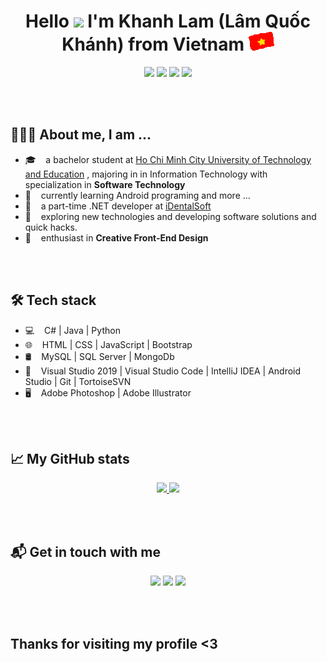 <h1 align="center"> Hello <img src="https://raw.githubusercontent.com/quockhanhtn/quockhanhtn/master/images/hi.min.gif"> I'm Khanh Lam (Lâm Quốc Khánh) from Vietnam <img src="https://raw.githubusercontent.com/quockhanhtn/quockhanhtn/master/images/vietnam_flag_.min.gif"> </h1>

<p align="center">
  <a href="#" alt="Profile views">
    <img src="https://komarev.com/ghpvc/?username=quockhanhtn&style=flat&color=ff69b4" /></a>
  <a href="#" alt="Years">
    <img src="https://badges.pufler.dev/years/quockhanhtn?style=flat&color=blue" /></a>
  <a href="#" alt="Repos">
    <img src="https://badges.pufler.dev/repos/quockhanhtn?style=flat&color=red" /></a>
  <a href="#" alt="All commits">
    <img src="https://badges.pufler.dev/commits/all/quockhanhtn?style=flat&color=brightgreen" /></a>
  <!--<a href="#" alt="Commits this year">
    <img src="https://badges.pufler.dev/commits/yearly/quockhanhtn?style=flat&color=brightgreen" /></a>
  <a href="#" alt="Commits this month">
    <img src="https://badges.pufler.dev/commits/monthly/quockhanhtn?style=flat&color=brightgreen" /></a>
  <a href="https://www.youtube.com/channel/UCmhjCVQCe69Z68Fc6zsifAQ" alt="Youtube chanel views">
    <img src="https://img.shields.io/youtube/channel/views/UCmhjCVQCe69Z68Fc6zsifAQ?label=Youtube&style=social" /></a>
  <a href="https://twitter.com/intent/follow?screen_name=quockhanhtn">
    <img src="https://img.shields.io/twitter/follow/quockhanhtn?style=social&logo=twitter" alt="follow on Twitter"></a>-->
</p>



<!-- 
## 😄 About me

> I am twenty years old. I was born and raised in Tay Ninh province. I'm a sophomore student at at HCMC University of Technology and Education. My major is Information Technology.

>I like having dinner with my family and hanging out with my friend. I also like traveling very much. I want to improve my English and my programming skills. I hope to be a full stack developer.

>More info about me at [quockhanh.dev][0.4] -->

<br/><br/>

## 👨🏻‍💻 About me, I am ...
- 🎓    a bachelor student at [Ho Chi Minh City University of Technology and Education](https://hcmute.edu.vn/) , majoring in  in Information Technology with specialization in **Software Technology**
- 🔭    currently learning Android programing and more ...
- 💼    a part-time .NET developer at [iDentalSoft](https://www.identalsoft.com/)
- 🤔    exploring new technologies and developing software solutions and quick hacks.
- 🌱    enthusiast in **Creative Front-End Design**



<br/><br/>

## 🛠 Tech stack

- 💻    C# | Java | Python
- 🌐    HTML | CSS | JavaScript | Bootstrap 
- 🛢    MySQL | SQL Server | MongoDb
- 🔧    Visual Studio 2019 | Visual Studio Code | IntelliJ IDEA | Android Studio | Git | TortoiseSVN
- 🖥    Adobe Photoshop | Adobe Illustrator



<br/><br/>

## &#x1f4c8; My GitHub stats

<p align="center">
  <a href="https://github.com/quockhanhtn/quockhanhtn" alt="Top lang stats">
    <img src="https://github-readme-stats.vercel.app/api/top-langs/?username=quockhanhtn&layout=compact"/>
  </a>
  <a href="https://github.com/quockhanhtn/quockhanhtn">
    <!--Options: &hide=stars,commits,prs,issues,contribs-->
    <img src="https://github-readme-stats.vercel.app/api?username=quockhanhtn&show_icons=true&hide=prs" />
  </a>
</p>


<br/><br/>

## 📬 Get in touch with me

<p align="center">
  <a href="http://facebook.com/profile.php?id=100004367534716" alt="Facebook">
    <img src="https://img.shields.io/badge/-Facebook-1877f2?style=flat&logo=facebook&logoWidth=20&&logoColor=fff" height="25" /></a>
  <a href="mailto:quockhanhdev@gmail.com" alt="Gmail">
    <img src="https://img.shields.io/badge/quockhanh.dev@gmail.com-Email-ea4335?style=flat&logo=gmail&logoWidth=20&&logoColor=fff" height="25" /></a>
  <a href="https://www.linkedin.com/in/lamquockhanh" alt="Linked In">
    <img src="https://img.shields.io/badge/-LinkedIn-0a66c2?style=flat&logo=linkedin&logoWidth=20" height="25" /></a>
</p>

<br/><br/>

## Thanks for visiting my profile <3



[href_facebook]: http://facebook.com/profile.php?id=100004367534716
[href_linkedin]: https://www.linkedin.com/in/lamquockhanh
[href_youtube]: https://www.youtube.com/channel/UCmhjCVQCe69Z68Fc6zsifAQ
[href_web]: https://quockhanh.dev
[href_email]: mailto:quockhanhdev@gmail.com


[1.1]: https://github.com/quockhanhtn/LibraryManager
[1.2]: https://github.com/quockhanhtn/KDrawing
[1.3]: https://github.com/quockhanhtn/LibraryManagerDatabaseVersion
